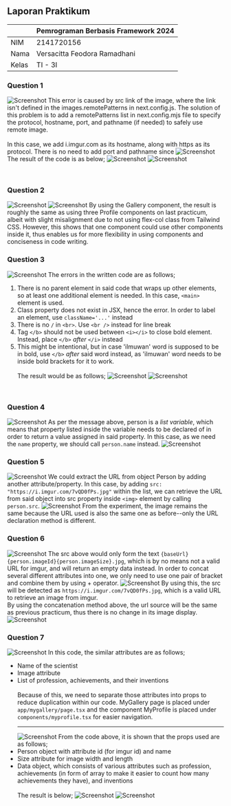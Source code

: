 ## Laporan Praktikum

|  | Pemrograman Berbasis Framework 2024 |
|--|--|
| NIM |  2141720156|
| Nama |  Versacitta Feodora Ramadhani |
| Kelas | TI - 3I |

### Question 1
![Screenshot](README-pic/1.png)
    This error is caused by src link of the image, where the link isn't defined in the images.remotePatterns in next.config.js. The solution of this problem is to add a remotePatterns list in next.config.mjs file to specify the protocol, hostname, port, and pathname (if needed) to safely use remote image.
    <br />
    <br />
    In this case, we add i.imgur.com as its hostname, along with https as its protocol. There is no need to add port and pathname since
![Screenshot](README-pic/2.png)
    The result of the code is as below;
![Screenshot](README-pic/3.png)
![Screenshot](README-pic/4.png)

<br />

### Question 2
![Screenshot](README-pic/5.png)
![Screenshot](README-pic/6.png)
    By using the Gallery component, the result is roughly the same as using three Profile components on last practicum, albeit with slight misalignment due to not using flex-col class from Tailwind CSS. However, this shows that one component could use other components inside it, thus enables us for more flexibility in using components and conciseness in code writing.
<br />

### Question 3
![Screenshot](README-pic/7.png)
The errors in the written code are as follows;
1. There is no parent element in said code that wraps up other elements, so at least one additional element is needed. In this case, `<main>` element is used.
2. Class property does not exist in JSX, hence the error. In order to label an element, use `className='...'` instead
3. There is no `/` in `<br>`. Use `<br />` instead for line break
4. Tag `</b>` should not be used between `<i></i>` to close bold element. Instead, place `</b>` _after_ `</i>` instead
5. This might be intentional, but in case 'ilmuwan' word is supposed to be in bold, use `</b>` _after_ said word instead, as 'ilmuwan' word needs to be inside bold brackets for it to work.
<br /><br />
The result would be as follows;
![Screenshot](README-pic/8.png)
![Screenshot](README-pic/9.png)
<br />

### Question 4
![Screenshot](README-pic/10.png)
    As per the message above, person is a _list variable_, which means that property listed inside the variable needs to be declared of in order to return a value assigned in said property. In this case, as we need the `name` property, we should call `person.name` instead.
![Screenshot](README-pic/11.png)
<br />

### Question 5
![Screenshot](README-pic/12.png)
    We could extract the URL from object Person by adding another attribute/property. In this case, by adding `src: "https://i.imgur.com/7vQD0fPs.jpg"` within the list, we can retrieve the URL from said object into src property inside `<img>` element by calling `person.src`.
![Screenshot](README-pic/13.png)
From the experiment, the image remains the same because the URL used is also the same one as before--only the URL declaration method is different.
<br />

### Question 6
![Screenshot](README-pic/14.png)
The src above would only form the text `{baseUrl}{person.imageId}{person.imageSize}.jpg`, which is by no means not a valid URL for imgur, and will return an empty data instead.
In order to concat several different attributes into one, we only need to use one pair of bracket and combine them by using + operator.
![Screenshot](README-pic/15.png)
By using this, the src will be detected as `https://i.imgur.com/7vQD0fPs.jpg`, which is a valid URL to retrieve an image from imgur.
<br />
By using the concatenation method above, the url source will be the same as previous practicum, thus there is no change in its image display.
![Screenshot](README-pic/13.png)
<br />

### Question 7
![Screenshot](README-pic/16.png)
In this code, the similar attributes are as follows;
- Name of the scientist
- Image attribute
- List of profession, achievements, and their inventions
<br/><br/>
Because of this, we need to separate those attributes into props to reduce duplication within our code. MyGallery page is placed under `app/mygallery/page.tsx` and the component MyProfile is placed under `components/myprofile.tsx` for easier navigation.
<br/><hr/>
![Screenshot](README-pic/17.png)
From the code above, it is shown that the props used are as follows;
- Person object with attribute id (for imgur id) and name
- Size attribute for image width and length
- Data object, which consists of various attributes such as profession, achievements (in form of array to make it easier to count how many achievements they have), and inventions
<br/><br/>
The result is below;
![Screenshot](README-pic/18.png)
![Screenshot](README-pic/19.png)
<br/>